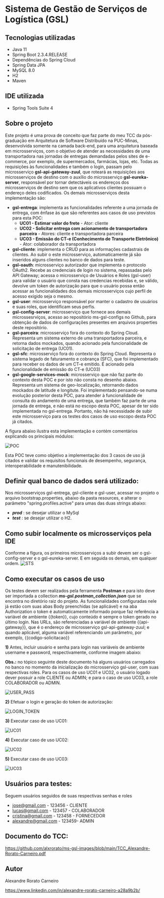 # Sistema de Gestão de Serviços de Logística (GSL)

## Tecnologias utilizadas
- Java 11
- Spring Boot 2.3.4.RELEASE
- Dependências do Spring Cloud
- Spring Data JPA
- MySQL 8.0
- H2
- Maven

## IDE utilizada
- Spring Tools Suite 4

## Sobre o projeto
Este projeto é uma prova de conceito que faz parte do meu TCC da pós-graduação em Arquitetura de Software Distribuído na PUC-Minas, desenvolvida somente na camada back-end, para uma arquitetura baseada em microsserviços, com o objetivo de atender as necessidades de uma transportadora nas jornadas de entregas demandadas pelos sites de e-commerce, por exemplo, de supermercados, farmácias, lojas, etc.
Todas as requisições às funcionalidades e também o login, passam pelo microsserviço __gsl-api-gateway-zuul__, que roteará as requisições aos microsserviços de destino com o auxílio do microsserviço __gsl-eureka-server__, responsável por tornar detectáveis os endereços dos microsserviços de destino sem que os aplicativos clientes possuam o endereço deles codificados. Os demais microsserviços desta implementação são:
- __gsl-entrega__: implementa as funcionalidades referente a uma jornada de entrega, com ênfase às que são referentes aos casos de uso previstos para esta POC:
  - __UC01 - Estimar valor do frete__ - Ator: cliente
  - __UC02 - Solicitar entrega com acionamento de transportadora parceira__ - Atores: cliente e transportadora parceira
  - __UC03 - Emissão do CT-e (Conhecimento de Transporte Eletrônico)__ - Ator: colaborador da transportadora
- __gsl-cliente__: implementa o CRUD para as informações cadastrais de clientes. Ao subir o este microsserviço, automaticamente já são inseridos alguns clientes no banco de dados                  para teste.
- __gsl-oauth__: microsserviço autorizador que implementa o protocolo OAuth2. Recebe as credenciais de login no sistema, repassadas pelo API Gateway; acessa o microsserviço de                    Usuários e Roles (gsl-user) para validar o usuário que consta nas credencias recebidas e, se válido, devolve um token de autorização para que o usuário possa então              acessar as funcionalidades dos demais microsserviços cujo perfil de acesso exigido seja o mesmo.
- __gsl-user__: microsserviço responsável por manter o cadastro de usuários e suas roles, que identificam seus perfis.
- __gsl-config-server__: microsserviço que fornece aos demais microssesrviços, acesso ao repositório ms-gsl-configs no Github, para obtenção de dados de configurações presentes em     arquivos properties deste repositório.
- __gsl-parceira__: microsserviço fora do contexto do Spring Cloud. Representa um sistema externo de uma transportadora parceira, e retorna dados mockados, quando acionado pela                     funcionalidade de solicitação de entrega (UC01).
- __gsl-sfc__: microsserviço fora do contexto do Spring Cloud. Representa o sistema legado de faturamento e cobrança (SFC), que foi implementado para receber os dados de um CT-e       emitido. É acionado pela funcionalidade de emissão do CT-e (UC03)
- __gsl-google-services-mock__: microsserviço que não faz parte do contexto desta POC e por isto não consta no desenho abaixo. Representa um sistema de geo-localização, retornando     dados mockados de latitude e longitute. Foi implementado pensando-se numa evolução posterior desta POC, para atender à funcionalidade de consulta do andamento de uma entrega,   que também faz parte de uma jornada de entrega, e não está no escopo desta POC, apesar de ter sido implementada no gsl-entrega. Portanto, não há necessidade de subir este       microsserviço para os testes dos casos de uso escopo desta POC já citados.

A figura abaixo ilustra esta implementação e contém comentários explicando os principais módulos:

![POC](https://github.com/alxrorato/ms-gsl-images/blob/main/POC-estrutura-implementacao.png)

Esta POC teve como objetivo a implementação dos 3 casos de uso já citados e validar os requisitos funcionais de desempenho, segurança, interoperabilidade e manutenibilidade.

## Definir qual banco de dados será utilizado:
Nos microsserviços gsl-entrega, gsl-cliente e gsl-user, acessar no projeto o arquivo bootstrap.properties, abaixo da pasta resources, e alterar o parâmetro "spring.profiles.active" para umas das duas strings abaixo:
- **_prod_** : se desejar utilizar o MySql
- **_test_** : se desejar utilizar o H2.

## Como subir localmente os microsserviços pela IDE 
Conforme a figura, os primeiros microsserviços a subir devem ser o gsl-config-server e o gsl-eureka-server. E em seguida os demais, em qualquer ordem.
![STS](https://github.com/alxrorato/ms-gsl-images/blob/main/STS-img.png)

## Como executar os casos de uso
Os testes devem ser realizados pela ferramenta __Postman__ e para isto deve ser importada a collection **_ms-gsl.postman_collection.json_**
que se encontra no diretório raiz do projeto. As funcionalidades configuradas nele já estão com suas abas Body preenchidas (se aplicável) e na aba Authorization o token é automaticamente informado porque faz referência a variável de ambiente {{token}}, cujo conteúdo é sempre o token gerado no último login. Nas URLs, são referenciadas a variável de ambiente {{api-gateway}}, que é o endereço de microsserviço gsl-api-gateway-zuul; e quando aplicável, alguma variável referenciando um parâmetro, por exemplo, {{codigo-solicitacao}}

__1)__ Antes, incluir usuário e senha para login nas variáveis de ambiente username e password, respectivamente, conforme imagem abaixo:

   __Obs.:__ no tópico seguinte deste documento há alguns usuários carregados no banco no momento da inicialização do microsserviço gsl-user, com suas respectivas roles. Para os              casos de uso UC01 e UC02, o usuário logado dever possuir a role CLIENTE ou ADMIN; e para o caso de uso UC03, a role COLABORADOR ou ADMIN.
   
![USER_PASS](https://github.com/alxrorato/ms-gsl-images/blob/main/Postman-user_pass.png)

__2)__ Efetuar o login e geração do token de autorização:

![LOGIN_TOKEN](https://github.com/alxrorato/ms-gsl-images/blob/main/Postman-login-token.png)

__3)__ Executar caso de uso UC01:

![UC01](https://github.com/alxrorato/ms-gsl-images/blob/main/Postman-UC01.png)

__4)__ Executar caso de uso UC02:

![UC02](https://github.com/alxrorato/ms-gsl-images/blob/main/Postman-UC02.png)

__5)__ Executar caso de uso UC03:

![UC03](https://github.com/alxrorato/ms-gsl-images/blob/main/Postman-UC03.png)

## Usuários para testes:

Seguem usuários seguidos de suas respectivas senhas e roles

- jose@gmail.com - 123456	- CLIENTE
- lucas@gmail.com	- 123457 - COLABORADOR
- cristina@gmail.com - 123458	- FORNECEDOR
- alexandre@gmail.com	- 123459- ADMIN

## Documento do TCC: 
https://github.com/alxrorato/ms-gsl-images/blob/main/TCC_Alexandre-Rorato-Carneiro.pdf

## Autor
Alexandre Rorato Carneiro

https://www.linkedin.com/in/alexandre-rorato-carneiro-a28a9b2b/

